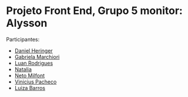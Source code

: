 # Projeto Front End, Grupo 5 monitor: Alysson

Participantes:
<ul>
  <li><a href="https://github.com/danielheringers">Daniel Heringer</a></li>
  <li><a href="https://github.com/gabrielamarchiori">Gabriela Marchiori</a></li>
  <li><a href="https://github.com/luan-rodrigues1">Luan Rodrigues</a></li>
  <li><a href="https://github.com/nataliauai">Natalia</a></li>
  <li><a href="https://github.com/netomilfont">Neto Milfont</a></li>
  <li><a href="https://github.com/viniciusgrp">Vinicius Pacheco</a></li>
  <li><a href="https://github.com/viniciusgrp">Luiza Barros</a></li>
</ul>

